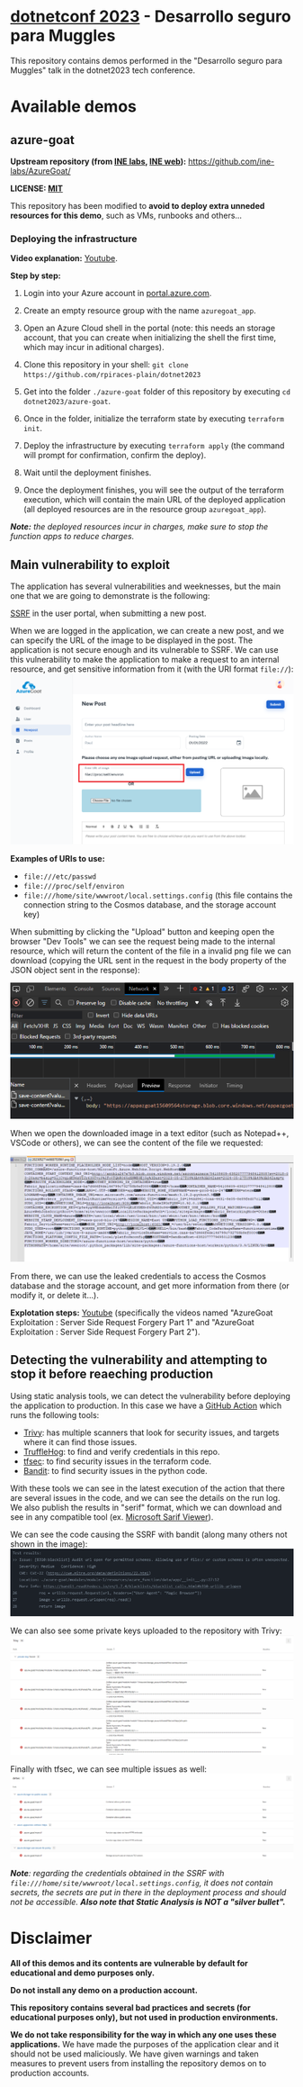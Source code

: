 # [dotnetconf 2023](https://dotnetconfspain.com/) - Desarrollo seguro para Muggles


This repository contains demos performed in the "Desarrollo seguro para Muggles" talk in the dotnet2023 tech conference.

# Available demos

## azure-goat

**Upstream repository (from [INE labs](https://github.com/ine-labs), [INE web](https://ine.com/)):** https://github.com/ine-labs/AzureGoat/

**LICENSE: [MIT](./azure-goat/LICENSE)**

This repository has been modified to **avoid to deploy extra unneded resources for this demo**, such as VMs, runbooks and others...

### Deploying the infrastructure

**Video explanation:** [Youtube](https://www.youtube.com/watch?v=_FIrMr8hDHY).

**Step by step:**

1. Login into your Azure account in [portal.azure.com](https://portal.azure.com/).

2. Create an empty resource group with the name `azuregoat_app`.

3. Open an Azure Cloud shell in the portal (note: this needs an storage account, that you can create when initializing the shell the first time, which may incur in aditional charges).

4. Clone this repository in your shell: `git clone https://github.com/rpiraces-plain/dotnet2023`

5. Get into the folder `./azure-goat` folder of this repository by executing `cd dotnet2023/azure-goat`.

6. Once in the folder, initialize the terraform state by executing `terraform init`.

7. Deploy the infrastructure by executing `terraform apply` (the command will prompt for confirmation, confirm the deploy).

8. Wait until the deployment finishes.

9. Once the deployment finishes, you will see the output of the terraform execution, which will contain the main URL of the deployed application (all deployed resources are in the resource group `azuregoat_app`).

_**Note:** the deployed resources incur in charges, make sure to stop the function apps to reduce charges._

## Main vulnerability to exploit

The application has several vulnerabilities and weeknesses, but the main one that we are going to demonstrate is the following:

[SSRF](https://owasp.org/www-community/attacks/Server_Side_Request_Forgery) in the user portal, when submitting a new post.

When we are logged in the application, we can create a new post, and we can specify the URL of the image to be displayed in the post. The application is not secure enough and its vulnerable to SSRF. We can use this vulnerability to make the application to make a request to an internal resource, and get sensitive information from it (with the URI format `file://`):
![SSRF in azure-goat](/assets/ssrf-azure-goat.png)

**Examples of URIs to use:**
- `file:///etc/passwd`
- `file:///proc/self/environ`
- `file:///home/site/wwwroot/local.settings.config` (this file contains the connection string to the Cosmos database, and the storage account key)

When submitting by clicking the "Upload" button and keeping open the browser "Dev Tools" we can see the request being made to the internal resource, which will return the content of the file in a invalid png file we can download (copying the URL sent in the request in the body property of the JSON object sent in the response):

![Request successfull, SSRF executed](/assets/ssrf-request-successful.png)

When we open the downloaded image in a text editor (such as Notepad++, VSCode or others), we can see the content of the file we requested:

![Leaked credentials](/assets/ssrf-invalid-png-leaked-credentials.png)

From there, we can use the leaked credentials to access the Cosmos database and the storage account, and get more information from there (or modify it, or delete it...).

**Explotation steps:** [Youtube](https://www.youtube.com/watch?v=TVFdorqj2oQ&list=PLcIpBb4raSZGdYHKpqIu5Boc2ziga4oGY&index=2) (specifically the videos named "AzureGoat Exploitation : Server Side Request Forgery Part 1" and "AzureGoat Exploitation : Server Side Request Forgery Part 2").

## Detecting the vulnerability and attempting to stop it before reaeching production

Using static analysis tools, we can detect the vulnerability before deploying the application to production.
In this case we have a [GitHub Action](https://github.com/rpiraces-plain/dotnet2023/actions/workflows/security_scan.yml) which runs the following tools:
- [Trivy](https://aquasecurity.github.io/trivy): has multiple scanners that look for security issues, and targets where it can find those issues.
- [TruffleHog](https://github.com/trufflesecurity/trufflehog): to find and verify credentials in this repo.
- [tfsec](https://aquasecurity.github.io/tfsec): to find security issues in the terraform code.
- [Bandit](https://bandit.readthedocs.io/en/latest/): to find security issues in the python code.

With these tools we can see in the latest execution of the action that there are several issues in the code, and we can see the details on the run log. We also publish the results in "serif" format, which we can download and see in any compatible tool (ex. [Microsoft Sarif Viewer](https://microsoft.github.io/sarif-web-component/)).

We can see the code causing the SSRF with bandit (along many others not shown in the image):
![Bandit results](/assets/bandit-results.png)

We can also see some private keys uploaded to the repository with Trivy:
![Trivy results](/assets/trivy-results.png)

Finally with tfsec, we can see multiple issues as well:
![tfsec results](/assets/tfsec-results.png)

_**Note**: regarding the credentials obtained in the SSRF with `file:///home/site/wwwroot/local.settings.config`, it does not contain secrets, the secrets are put in there in the deployment process and should not be accessible. **Also note that Static Analysis is NOT a "silver bullet".**_

# Disclaimer

**All of this demos and its contents are vulnerable by default for educational and demo purposes only.**

**Do not install any demo on a production account.**

**This repository contains several bad practices and secrets (for educational purposes only), but not used in production environments.**

**We do not take responsibility for the way in which any one uses these applications.** We have made the purposes of the application clear and it should not be used maliciously. We have given warnings and taken measures to prevent users from installing the repository demos on to production accounts.

